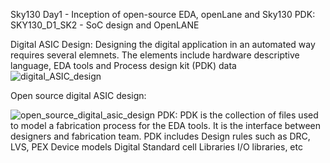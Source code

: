 Sky130 Day1 - Inception of open-source EDA, openLane and Sky130 PDK:
SKY130_D1_SK2 - SoC design and OpenLANE

Digital ASIC Design:
Designing the digital application in an automated way requires several elemnets. The elements include hardware descriptive language, EDA tools and Process design kit (PDK) data
![digital_ASIC_design](https://github.com/shubhagore/openlanePDworkshop/assets/135098553/2cd65f27-8f31-4cd3-bfc1-ce8ca5f1d35d)


Open source digital ASIC design:

![open_source_digital_asic_design](https://github.com/shubhagore/openlanePDworkshop/assets/135098553/dbeedaef-770a-4510-93cc-6a56616fe18e)
PDK: PDK is the collection of files used to model a fabrication process for the EDA tools. It is the interface between designers and fabrication team. PDK includes 
  Design rules such as DRC, LVS, PEX
  Device models 
  Digital Standard cell Libraries
  I/O libraries, etc

